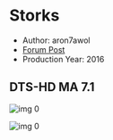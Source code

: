 # Storks

* Author: aron7awol
* [Forum Post](https://www.avsforum.com/threads/bass-eq-for-filtered-movies.2995212/post-58333718)
* Production Year: 2016

## DTS-HD MA 7.1

![img 0](https://i.imgur.com/478j8C4.jpg)

![img 0](https://i.imgur.com/yPtpiMh.jpg)

